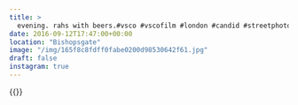 ```yaml
---
title: >
  evening. rahs with beers.#vsco #vscofilm #london #candid #streetphotography
date: 2016-09-12T17:47:00+00:00
location: "Bishopsgate"
image: "/img/165f8c8fdff0fabe0200d98530642f61.jpg"
draft: false
instagram: true
---
```


{{<photo src="/img/165f8c8fdff0fabe0200d98530642f61.jpg">}}
